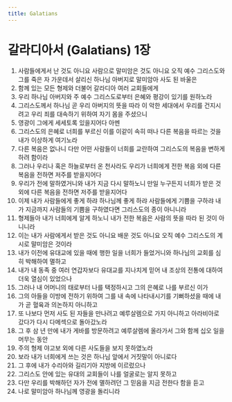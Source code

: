```yaml
---
title: Galatians
---
```


# 갈라디아서 (Galatians) 1장
1. 사람들에게서 난 것도 아니요 사람으로 말미암은 것도 아니요 오직 예수 그리스도와 그를 죽은 자 가운데서 살리신 하나님 아버지로 말미암아 사도 된 바울은
1. 함께 있는 모든 형제와 더불어 갈라디아 여러 교회들에게
1. 우리 하나님 아버지와 주 예수 그리스도로부터 은혜와 평강이 있기를 원하노라
1. 그리스도께서 하나님 곧 우리 아버지의 뜻을 따라 이 악한 세대에서 우리를 건지시려고 우리 죄를 대속하기 위하여 자기 몸을 주셨으니
1. 영광이 그에게 세세토록 있을지어다 아멘
1. 그리스도의 은혜로 너희를 부르신 이를 이같이 속히 떠나 다른 복음을 따르는 것을 내가 이상하게 여기노라
1. 다른 복음은 없나니 다만 어떤 사람들이 너희를 교란하여 그리스도의 복음을 변하게 하려 함이라
1. 그러나 우리나 혹은 하늘로부터 온 천사라도 우리가 너희에게 전한 복음 외에 다른 복음을 전하면 저주를 받을지어다
1. 우리가 전에 말하였거니와 내가 지금 다시 말하노니 만일 누구든지 너희가 받은 것 외에 다른 복음을 전하면 저주를 받을지어다
1. 이제 내가 사람들에게 좋게 하랴 하나님께 좋게 하랴 사람들에게 기쁨을 구하랴 내가 지금까지 사람들의 기쁨을 구하였다면 그리스도의 종이 아니니라
1. 형제들아 내가 너희에게 알게 하노니 내가 전한 복음은 사람의 뜻을 따라 된 것이 아니니라
1. 이는 내가 사람에게서 받은 것도 아니요 배운 것도 아니요 오직 예수 그리스도의 계시로 말미암은 것이라
1. 내가 이전에 유대교에 있을 때에 행한 일을 너희가 들었거니와 하나님의 교회를 심히 박해하여 멸하고
1. 내가 내 동족 중 여러 연갑자보다 유대교를 지나치게 믿어 내 조상의 전통에 대하여 더욱 열심이 있었으나
1. 그러나 내 어머니의 태로부터 나를 택정하시고 그의 은혜로 나를 부르신 이가
1. 그의 아들을 이방에 전하기 위하여 그를 내 속에 나타내시기를 기뻐하셨을 때에 내가 곧 혈육과 의논하지 아니하고
1. 또 나보다 먼저 사도 된 자들을 만나려고 예루살렘으로 가지 아니하고 아라비아로 갔다가 다시 다메섹으로 돌아갔노라
1. 그 후 삼 년 만에 내가 게바를 방문하려고 예루살렘에 올라가서 그와 함께 십오 일을 머무는 동안
1. 주의 형제 야고보 외에 다른 사도들을 보지 못하였노라
1. 보라 내가 너희에게 쓰는 것은 하나님 앞에서 거짓말이 아니로다
1. 그 후에 내가 수리아와 길리기아 지방에 이르렀으나
1. 그리스도 안에 있는 유대의 교회들이 나를 얼굴로는 알지 못하고
1. 다만 우리를 박해하던 자가 전에 멸하려던 그 믿음을 지금 전한다 함을 듣고
1. 나로 말미암아 하나님께 영광을 돌리니라